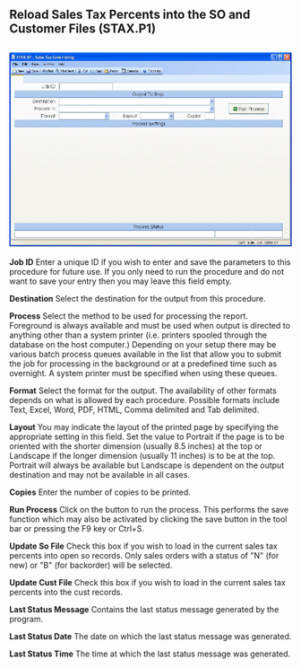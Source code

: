##  Reload Sales Tax Percents into the SO and Customer Files (STAX.P1)

<PageHeader />

##

![](./STAX-P1-1.jpg)

**Job ID** Enter a unique ID if you wish to enter and save the parameters to
this procedure for future use. If you only need to run the procedure and do
not want to save your entry then you may leave this field empty.  
  
**Destination** Select the destination for the output from this procedure.  
  
**Process** Select the method to be used for processing the report. Foreground
is always available and must be used when output is directed to anything other
than a system printer (i.e. printers spooled through the database on the host
computer.) Depending on your setup there may be various batch process queues
available in the list that allow you to submit the job for processing in the
background or at a predefined time such as overnight. A system printer must be
specified when using these queues.  
  
**Format** Select the format for the output. The availability of other formats
depends on what is allowed by each procedure. Possible formats include Text,
Excel, Word, PDF, HTML, Comma delimited and Tab delimited.  
  
**Layout** You may indicate the layout of the printed page by specifying the
appropriate setting in this field. Set the value to Portrait if the page is to
be oriented with the shorter dimension (usually 8.5 inches) at the top or
Landscape if the longer dimension (usually 11 inches) is to be at the top.
Portrait will always be available but Landscape is dependent on the output
destination and may not be available in all cases.  
  
**Copies** Enter the number of copies to be printed.  
  
**Run Process** Click on the button to run the process. This performs the save
function which may also be activated by clicking the save button in the tool
bar or pressing the F9 key or Ctrl+S.  
  
**Update So File** Check this box if you wish to load in the current sales tax
percents into open so records. Only sales orders with a status of "N" (for
new) or "B" (for backorder) will be selected.  
  
**Update Cust File** Check this box if you wish to load in the current sales
tax percents into the cust records.  
  
**Last Status Message** Contains the last status message generated by the
program.  
  
**Last Status Date** The date on which the last status message was generated.  
  
**Last Status Time** The time at which the last status message was generated.  
  
  
<badge text= "Version 8.10.57" vertical="middle" />

<PageFooter />